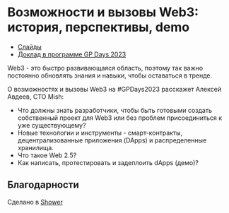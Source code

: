 # Возможности и вызовы Web3: история, перспективы, demo

- [Слайды](https://alexey-avdeev.com/web3-opportunities/)
- [Доклад в программе GP Days 2023](https://gpdays.globus-ltd.ru/)

Web3 - это быстро развивающаяся область, поэтому так важно постоянно обновлять знания и навыки, чтобы оставаться в тренде.

О возможностях и вызовы Web3 на #GPDays2023 расскажет Алексей Авдеев, СТО Mish:

- Что должны знать разработчики, чтобы быть готовыми создать собственный проект для Web3 или без проблем присоединиться к уже существующему?
- Новые технологии и инструменты - смарт-контракты, децентрализованные приложения (DApps) и распределенные хранилища.
- Что такое Web 2.5?
- Как написать, протестировать и задеплоить dApps (демо)?

## Благодарности

Сделано в [Shower](https://github.com/shower/shower)
